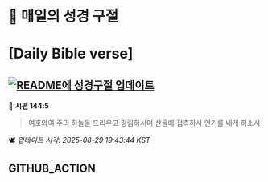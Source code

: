 # 🙏 매일의 성경 구절
# [Daily Bible verse]
## [![README에 성경구절 업데이트](https://github.com/DONGSUKA/first_test/actions/workflows/update-readme-bible.yml/badge.svg)](https://github.com/DONGSUKA/first_test/actions/workflows/update-readme-bible.yml)
<!-- START_BIBLE_VERSE -->
📖 **시편 144:5**
> 여호와여 주의 하늘을 드리우고 강림하시며 산들에 접촉하사 연기를 내게 하소서

🕊️ _업데이트 시각: 2025-08-29 19:43:44 KST_
  <!-- END_BIBLE_VERSE -->
## GITHUB_ACTION

